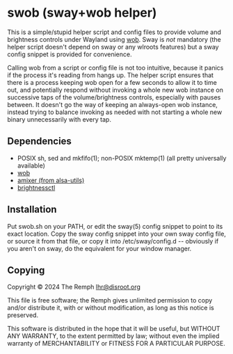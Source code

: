swob (sway+wob helper)
======================

This is a simple/stupid helper script and config files to provide volume and
brightness controls under Wayland using [wob]. Sway is *not* mandatory (the
helper script doesn't depend on sway or any wlroots features) but a sway
config snippet is provided for convenience.

[wob]: https://github.com/francma/wob

Calling wob from a script or config file is not too intuitive, because it
panics if the process it's reading from hangs up. The helper script ensures
that there is a process keeping wob open for a few seconds to allow it to
time out, and potentially respond without invoking a whole new wob instance
on successive taps of the volume/brightness controls, especially with pauses
between. It doesn't go the way of keeping an always-open wob instance,
instead trying to balance invoking as needed with not starting a whole new
binary unnecessarily with every tap.

Dependencies
------------

- POSIX sh, sed and mkfifo(1); non-POSIX mktemp(1) (all pretty universally available)
- [wob]
- [amixer (from alsa-utils)](https://www.alsa-project.org)
- [brightnessctl](https://github.com/Hummer12007/brightnessctl)

Installation
------------

Put swob.sh on your PATH, or edit the sway(5) config snippet to point to its
exact location. Copy the sway config snippet into your own sway config file,
or source it from that file, or copy it into /etc/sway/config.d -- obviously
if you aren't on sway, do the equivalent for your window manager.

Copying
-------

Copyright &copy; 2024 The Remph <lhr@disroot.org>

This file is free software; the Remph gives unlimited permission to copy
and/or distribute it, with or without modification, as long as this
notice is preserved.

This software is distributed in the hope that it will be useful, but
WITHOUT ANY WARRANTY, to the extent permitted by law; without even the
implied warranty of MERCHANTABILITY or FITNESS FOR A PARTICULAR PURPOSE.

